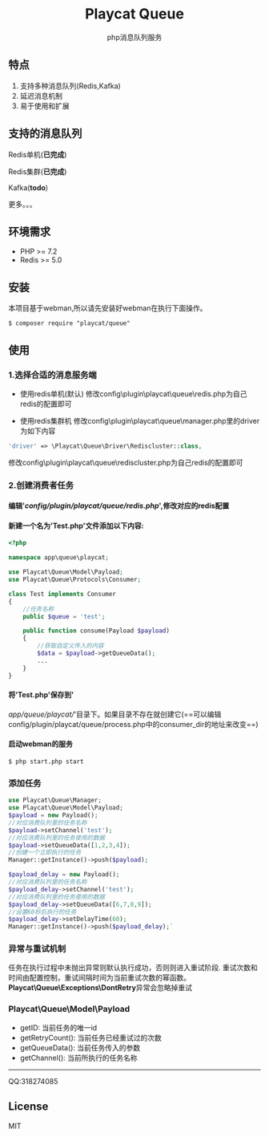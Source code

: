 <h1 align="center">Playcat Queue</h1>

<p align="center">php消息队列服务</p>

## 特点

1. 支持多种消息队列(Redis,Kafka)
2. 延迟消息机制
3. 易于使用和扩展

## 支持的消息队列

Redis单机(**已完成**)

Redis集群(**已完成**)

Kafka(**todo**)

更多。。。

## 环境需求

- PHP >= 7.2
- Redis >= 5.0

## 安装

本项目基于webman,所以请先安装好webman在执行下面操作。

```shell
$ composer require "playcat/queue"
```

## 使用

### 1.选择合适的消息服务端
- 使用redis单机(默认)
  修改config\plugin\playcat\queue\redis.php为自己redis的配置即可

- 使用redis集群机
  修改config\plugin\playcat\queue\manager.php里的driver为如下内容
```php
'driver' => \Playcat\Queue\Driver\Rediscluster::class,
```
修改config\plugin\playcat\queue\rediscluster.php为自己redis的配置即可



### 2.创建消费者任务

#### 编辑'*config/plugin/playcat/queue/redis.php*',修改对应的redis配置

#### 新建一个名为'Test.php'文件添加以下内容:

```php
<?php

namespace app\queue\playcat;

use Playcat\Queue\Model\Payload;
use Playcat\Queue\Protocols\Consumer;

class Test implements Consumer
{
    //任务名称
    public $queue = 'test';

    public function consume(Payload $payload)
    {
        //获取自定义传入的内容
        $data = $payload->getQueueData();
        ...
    }
}

```

#### 将'Test.php'保存到'
*app/queue/playcat/*'目录下。如果目录不存在就创建它(==可以编辑config/plugin/playcat/queue/process.php中的consumer_dir的地址来改变==)

#### 启动webman的服务

```shell
$ php start.php start
```

### 添加任务

```php
use Playcat\Queue\Manager;
use Playcat\Queue\Model\Payload;
$payload = new Payload();
//对应消费队列里的任务名称
$payload->setChannel('test');
//对应消费队列里的任务使用的数据
$payload->setQueueData([1,2,3,4]);
//创建一个立即执行的任务
Manager::getInstance()->push($payload);

$payload_delay = new Payload();
//对应消费队列里的任务名称
$payload_delay->setChannel('test');
//对应消费队列里的任务使用的数据
$payload_delay->setQueueData([6,7,8,9]);
//设置60秒后执行的任务
$payload_delay->setDelayTime(60);
Manager::getInstance()->push($payload_delay);`
```

### 异常与重试机制

任务在执行过程中未抛出异常则默认执行成功，否则则进入重试阶段.
重试次数和时间由配置控制，重试间隔时间为当前重试次数的幂函数。
**Playcat\Queue\Exceptions\DontRetry**异常会忽略掉重试

### Playcat\Queue\Model\Payload

- getID: 当前任务的唯一id
- getRetryCount(): 当前任务已经重试过的次数
- getQueueData():  当前任务传入的参数
- getChannel(): 当前所执行的任务名称


- - -
QQ:318274085

## License

MIT
